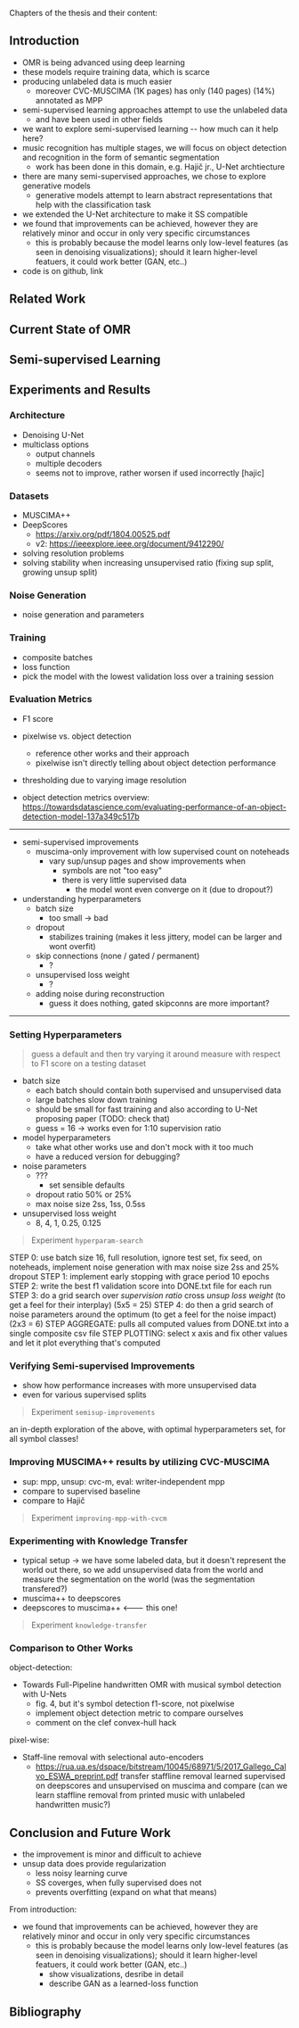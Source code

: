 Chapters of the thesis and their content:

## Introduction

- OMR is being advanced using deep learning
- these models require training data, which is scarce
- producing unlabeled data is much easier
    - moreover CVC-MUSCIMA (1K pages) has only (140 pages) (14%) annotated as MPP
- semi-supervised learning approaches attempt to use the unlabeled data
    - and have been used in other fields
- we want to explore semi-supervised learning -- how much can it help here?
- music recognition has multiple stages, we will focus on object detection and recognition in the form of semantic segmentation
    - work has been done in this domain, e.g. Hajič jr., U-Net archtiecture
- there are many semi-supervised approaches, we chose to explore generative models
    - generative models attempt to learn abstract representations that help with the classification task
- we extended the U-Net architecture to make it SS compatible
- we found that improvements can be achieved, however they are relatively minor and occur in only very specific circumstances
    - this is probably because the model learns only low-level features (as seen in denoising visualizations); should it learn higher-level featuers, it could work better (GAN, etc..)
- code is on github, link


## Related Work


## Current State of OMR


## Semi-supervised Learning


## Experiments and Results

### Architecture

- Denoising U-Net
- multiclass options
    - output channels
    - multiple decoders
    - seems not to improve, rather worsen if used incorrectly \[hajic\]

### Datasets

- MUSCIMA++
- DeepScores
    - https://arxiv.org/pdf/1804.00525.pdf
    - v2: https://ieeexplore.ieee.org/document/9412290/
- solving resolution problems
- solving stability when increasing unsupervised ratio (fixing sup split, growing unsup split)

### Noise Generation

- noise generation and parameters

### Training

- composite batches
- loss function
- pick the model with the lowest validation loss over a training session

### Evaluation Metrics

- F1 score
- pixelwise vs. object detection
    - reference other works and their approach
    - pixelwise isn't directly telling about object detection performance
- thresholding due to varying image resolution

- object detection metrics overview:
    https://towardsdatascience.com/evaluating-performance-of-an-object-detection-model-137a349c517b


------------------

- semi-supervised improvements
    - muscima-only improvement with low supervised count on noteheads
        - vary sup/unsup pages and show improvements when
            - symbols are not "too easy"
            - there is very little supervised data
                - the model wont even converge on it (due to dropout?)
- understanding hyperparameters
    - batch size
        - too small -> bad
    - dropout
        - stabilizes training (makes it less jittery, model can be larger and wont overfit)
    - skip connections (none / gated / permanent)
        - ?
    - unsupervised loss weight
        - ?
    - adding noise during reconstruction
        - guess it does nothing, gated skipconns are more important?

------------------


### Setting Hyperparameters

> guess a default and then try varying it around
> measure with respect to F1 score on a testing dataset

- batch size
    - each batch should contain both supervised and unsupervised data
    - large batches slow down training
    - should be small for fast training and also according to U-Net proposing paper (TODO: check that)
    - guess = 16 -> works even for 1:10 supervision ratio
- model hyperparameters
    - take what other works use and don't mock with it too much
    - have a reduced version for debugging?
- noise parameters
    - ???
        - set sensible defaults
    - dropout ratio 50% or 25%
    - max noise size 2ss, 1ss, 0.5ss
- unsupervised loss weight
    - 8, 4, 1, 0.25, 0.125

> Experiment `hyperparam-search`

STEP 0: use batch size 16, full resolution, ignore test set, fix seed, on noteheads,
            implement noise generation with max noise size 2ss and 25% dropout
STEP 1: implement early stopping with grace period 10 epochs
STEP 2: write the best f1 validation score into DONE.txt file for each run
STEP 3: do a grid search over *supervision ratio* cross *unsup loss weight*
    (to get a feel for their interplay) (5x5 = 25)
STEP 4: do then a grid search of noise parameters around the optimum
    (to get a feel for the noise impact) (2x3 = 6)
STEP AGGREGATE: pulls all computed values from DONE.txt into a single composite csv file
STEP PLOTTING: select x axis and fix other values and let it plot everything that's computed

### Verifying Semi-supervised Improvements

- show how performance increases with more unsupervised data
- even for various supervised splits

> Experiment `semisup-improvements`

an in-depth exploration of the above, with optimal hyperparameters set,
for all symbol classes!


### Improving MUSCIMA++ results by utilizing CVC-MUSCIMA

- sup: mpp, unsup: cvc-m, eval: writer-independent mpp
- compare to supervised baseline
- compare to Hajič

> Experiment `improving-mpp-with-cvcm`


### Experimenting with Knowledge Transfer

- typical setup -> we have some labeled data, but it doesn't represent
    the world out there, so we add unsupervised data from the world and
    measure the segmentation on the world (was the segmentation transfered?)
- muscima++ to deepscores
- deepscores to muscima++ <--- this one!

> Experiment `knowledge-transfer`

### Comparison to Other Works

object-detection:
- Towards Full-Pipeline handwritten OMR with musical symbol detection with U-Nets
    - fig. 4, but it's symbol detection f1-score, not pixelwise
    - implement object detection metric to compare ourselves
    - comment on the clef convex-hull hack

pixel-wise:
- Staff-line removal with selectional auto-encoders
    - https://rua.ua.es/dspace/bitstream/10045/68971/5/2017_Gallego_Calvo_ESWA_preprint.pdf
    transfer staffline removal learned supervised on deepscores and unsupervised on muscima and compare (can we learn staffline removal from printed music with unlabeled handwritten music?)

## Conclusion and Future Work

- the improvement is minor and difficult to achieve
- unsup data does provide regularization
    - less noisy learning curve
    - SS coverges, when fully supervised does not
    - prevents overfitting (expand on what that means)

From introduction:
- we found that improvements can be achieved, however they are relatively minor and occur in only very specific circumstances
    - this is probably because the model learns only low-level features (as seen in denoising visualizations); should it learn higher-level featuers, it could work better (GAN, etc..)
        - show visualizations, desribe in detail
        - describe GAN as a learned-loss function


## Bibliography
